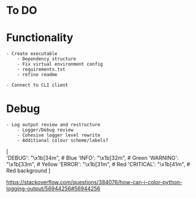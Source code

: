 # To DO

# Functionality
	- Create executable
		- Dependency structure
		- Fix virtual environment config
		- requirements.txt
		- refine readme

	- Connect to CLI client

		
	
# Debug
	- Log output review and restructure
		- Logger/Debug review
		- Cohesive logger level rewrite
		- Additional colour scheme/labels?
	
[	
	'DEBUG': "\x1b[34m",    # Blue
	'INFO': "\x1b[32m",     # Green
	'WARNING': "\x1b[33m",  # Yellow
	'ERROR': "\x1b[31m",    # Red
	'CRITICAL': "\x1b[41m", # Red background
]
	
https://stackoverflow.com/questions/384076/how-can-i-color-python-logging-output/56944256#56944256
	
